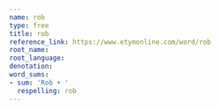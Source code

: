 ```yaml
---
name: rob
type: free
title: rob
reference_link: https://www.etymonline.com/word/rob
root_name: 
root_language: 
denotation: 
word_sums:
- sum: 'Rob + '
  respelling: rob
---
```


